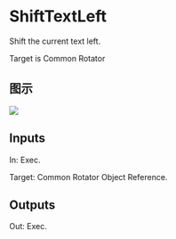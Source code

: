 # ShiftTextLeft

Shift the current text left.

Target is Common Rotator

## 图示

![]($-20221218-18112461.png)

## Inputs

In: Exec.

Target: Common Rotator Object Reference.  

## Outputs

Out: Exec.

